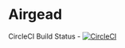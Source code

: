 # Airgead

CircleCI Build Status - [![CircleCI](https://circleci.com/gh/DarkNormal/Airgead.svg?style=svg)](https://circleci.com/gh/DarkNormal/Airgead)

